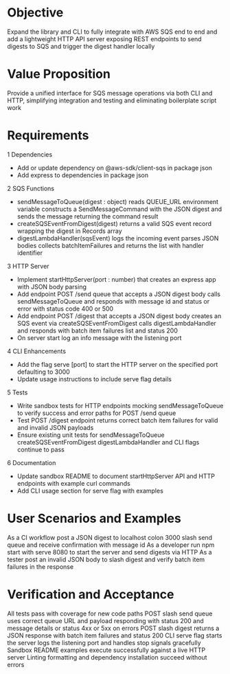 # Objective

Expand the library and CLI to fully integrate with AWS SQS end to end and add a lightweight HTTP API server exposing REST endpoints to send digests to SQS and trigger the digest handler locally

# Value Proposition

Provide a unified interface for SQS message operations via both CLI and HTTP, simplifying integration and testing and eliminating boilerplate script work

# Requirements

1 Dependencies
   - Add or update dependency on @aws-sdk/client-sqs in package json
   - Add express to dependencies in package json

2 SQS Functions
   - sendMessageToQueue(digest : object) reads QUEUE_URL environment variable constructs a SendMessageCommand with the JSON digest and sends the message returning the command result
   - createSQSEventFromDigest(digest) returns a valid SQS event record wrapping the digest in Records array
   - digestLambdaHandler(sqsEvent) logs the incoming event parses JSON bodies collects batchItemFailures and returns the list with handler identifier

3 HTTP Server
   - Implement startHttpServer(port : number) that creates an express app with JSON body parsing
   - Add endpoint POST /send queue that accepts a JSON digest body calls sendMessageToQueue and responds with message id and status or error with status code 400 or 500
   - Add endpoint POST /digest that accepts a JSON digest body creates an SQS event via createSQSEventFromDigest calls digestLambdaHandler and responds with batch item failures list and status 200
   - On server start log an info message with the listening port

4 CLI Enhancements
   - Add the flag serve [port] to start the HTTP server on the specified port defaulting to 3000
   - Update usage instructions to include serve flag details

5 Tests
   - Write sandbox tests for HTTP endpoints mocking sendMessageToQueue to verify success and error paths for POST /send queue
   - Test POST /digest endpoint returns correct batch item failures for valid and invalid JSON payloads
   - Ensure existing unit tests for sendMessageToQueue createSQSEventFromDigest digestLambdaHandler and CLI flags continue to pass

6 Documentation
   - Update sandbox README to document startHttpServer API and HTTP endpoints with example curl commands
   - Add CLI usage section for serve flag with examples

# User Scenarios and Examples

As a CI workflow post a JSON digest to localhost colon 3000 slash send queue and receive confirmation with message id
As a developer run npm start with serve 8080 to start the server and send digests via HTTP
As a tester post an invalid JSON body to slash digest and verify batch item failures in the response

# Verification and Acceptance

All tests pass with coverage for new code paths
POST slash send queue uses correct queue URL and payload responding with status 200 and message details or status 4xx or 5xx on errors
POST slash digest returns a JSON response with batch item failures and status 200
CLI serve flag starts the server logs the listening port and handles stop signals gracefully
Sandbox README examples execute successfully against a live HTTP server
Linting formatting and dependency installation succeed without errors